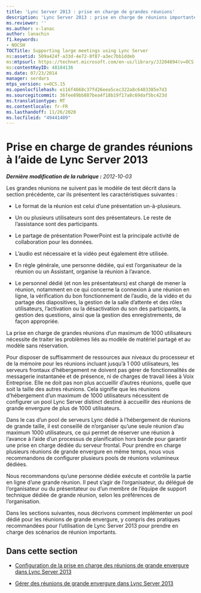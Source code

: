 ```yaml
---
title: 'Lync Server 2013 : prise en charge de grandes réunions'
description: 'Lync Server 2013 : prise en charge de réunions importantes.'
ms.reviewer: ''
ms.author: v-lanac
author: lanachin
f1.keywords:
- NOCSH
TOCTitle: Supporting large meetings using Lync Server
ms:assetid: 509a424f-a33d-4e72-8f87-a3ec7bb1ddeb
ms:mtpsurl: https://technet.microsoft.com/en-us/library/JJ204894(v=OCS.15)
ms:contentKeyID: 48184136
ms.date: 07/23/2014
manager: serdars
mtps_version: v=OCS.15
ms.openlocfilehash: e116f4668c37fd26eea5cec322a8c6483385e7d3
ms.sourcegitcommit: 36fee89bb887bea4f18b19f17a8c69daf5bc423d
ms.translationtype: MT
ms.contentlocale: fr-FR
ms.lasthandoff: 11/26/2020
ms.locfileid: "49441409"
---
```

# <a name="supporting-large-meetings-using-lync-server-2013"></a>Prise en charge de grandes réunions à l’aide de Lync Server 2013

<div data-xmlns="http://www.w3.org/1999/xhtml">

<div class="topic" data-xmlns="http://www.w3.org/1999/xhtml" data-msxsl="urn:schemas-microsoft-com:xslt" data-cs="https://msdn.microsoft.com/">

<div data-asp="https://msdn2.microsoft.com/asp">



</div>

<div id="mainSection">

<div id="mainBody">

<span> </span>

_**Dernière modification de la rubrique :** 2012-10-03_

Les grandes réunions ne suivent pas le modèle de test décrit dans la section précédente, car ils présentent les caractéristiques suivantes :

  - Le format de la réunion est celui d’une présentation un-à-plusieurs.

  - Un ou plusieurs utilisateurs sont des présentateurs. Le reste de l’assistance sont des participants.

  - Le partage de présentation PowerPoint est la principale activité de collaboration pour les données.

  - L’audio est nécessaire et la vidéo peut également être utilisée.

  - En règle générale, une personne dédiée, qui est l’organisateur de la réunion ou un Assistant, organise la réunion à l’avance.

  - Le personnel dédié (et non les présentateurs) est chargé de mener la réunion, notamment en ce qui concerne la connexion à une réunion en ligne, la vérification du bon fonctionnement de l’audio, de la vidéo et du partage des diapositives, la gestion de la salle d’attente et des rôles utilisateurs, l’activation ou la désactivation du son des participants, la gestion des questions, ainsi que la gestion des enregistrements, de façon appropriée.

La prise en charge de grandes réunions d’un maximum de 1000 utilisateurs nécessite de traiter les problèmes liés au modèle de matériel partagé et au modèle sans réservation.

Pour disposer de suffisamment de ressources aux niveaux du processeur et de la mémoire pour les réunions incluant jusqu’à 1 000 utilisateurs, les serveurs frontaux d’hébergement ne doivent pas gérer de fonctionnalités de messagerie instantanée et de présence, ni de charges de travail liées à Voix Entreprise. Elle ne doit pas non plus accueillir d’autres réunions, quelle que soit la taille des autres réunions. Cela signifie que les réunions d’hébergement d’un maximum de 1000 utilisateurs nécessitent de configurer un pool Lync Server distinct destiné à accueillir des réunions de grande envergure de plus de 1000 utilisateurs.

Dans le cas d’un pool de serveurs Lync dédié à l’hébergement de réunions de grande taille, il est conseillé de n’organiser qu’une seule réunion d’au maximum 1000 utilisateurs, ce qui permet de réserver une réunion à l’avance à l’aide d’un processus de planification hors bande pour garantir une prise en charge dédiée du serveur frontal. Pour prendre en charge plusieurs réunions de grande envergure en même temps, nous vous recommandons de configurer plusieurs pools de réunions volumineux dédiées.

Nous recommandons qu’une personne dédiée exécute et contrôle la partie en ligne d’une grande réunion. Il peut s’agir de l’organisateur, du délégué de l’organisateur ou du présentateur ou d’un membre de l’équipe de support technique dédiée de grande réunion, selon les préférences de l’organisation.

Dans les sections suivantes, nous décrivons comment implémenter un pool dédié pour les réunions de grande envergure, y compris des pratiques recommandées pour l’utilisation de Lync Server 2013 pour prendre en charge des scénarios de réunion importants.

<div>

## <a name="in-this-section"></a>Dans cette section

  - [Configuration de la prise en charge des réunions de grande envergure dans Lync Server 2013](lync-server-2013-setting-up-support-for-large-meetings.md)

  - [Gérer des réunions de grande envergure dans Lync Server 2013](lync-server-2013-managing-large-meetings.md)

</div>

</div>

<span> </span>

</div>

</div>

</div>

